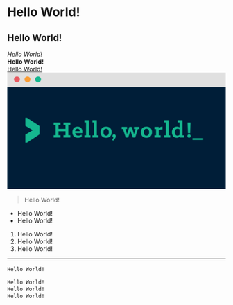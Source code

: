 # Hello World!  
## Hello World!  
_Hello World!_  
**Hello World!**  
[Hello World!](https://www.helloworld.org/)  
![](/images/helloworld.png)  
>Hello World!  
* Hello World!  
* Hello World!  
1. Hello World!  
2. Hello World!  
3. Hello World!  
***  

`Hello World!`  

```
Hello World!  
Hello World!  
Hello World!  
```
